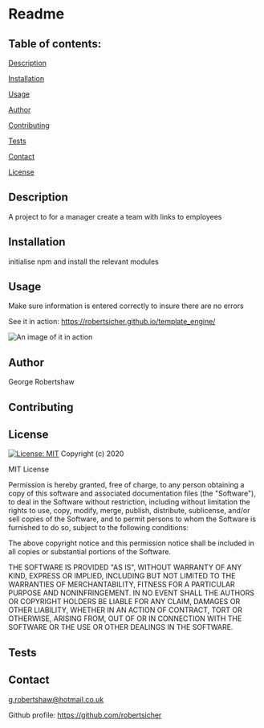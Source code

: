 
  # Readme


  ## Table of contents:
  
  [Description](##description)
  
  [Installation](##installation)
  
  [Usage](##usage)
  
  [Author](##author)
  
  [Contributing](##contributing)
  
  [Tests](##tests)
  
  [Contact](##contact)

  [License](##license)
  
  ## Description
  A project to for a manager create a team with links to employees
  
  
  ## Installation 
  initialise npm and install the relevant modules 
  
  ## Usage
  Make sure information is entered correctly to insure there are no errors
  
  See it in action:
  https://robertsicher.github.io/template_engine/
  
  ![An image of it in action ](./application-image)
  
  
  ## Author
  George Robertshaw
  
  ## Contributing
  

  ## License
  
[![License: MIT](https://img.shields.io/badge/License-MIT-yellow.svg)](https://opensource.org/licenses/MIT)
Copyright (c) 2020

MIT License

Permission is hereby granted, free of charge, to any person obtaining a copy
of this software and associated documentation files (the "Software"), to deal
in the Software without restriction, including without limitation the rights
to use, copy, modify, merge, publish, distribute, sublicense, and/or sell
copies of the Software, and to permit persons to whom the Software is
furnished to do so, subject to the following conditions:

The above copyright notice and this permission notice shall be included in all
copies or substantial portions of the Software.

THE SOFTWARE IS PROVIDED "AS IS", WITHOUT WARRANTY OF ANY KIND, EXPRESS OR
IMPLIED, INCLUDING BUT NOT LIMITED TO THE WARRANTIES OF MERCHANTABILITY,
FITNESS FOR A PARTICULAR PURPOSE AND NONINFRINGEMENT. IN NO EVENT SHALL THE
AUTHORS OR COPYRIGHT HOLDERS BE LIABLE FOR ANY CLAIM, DAMAGES OR OTHER
LIABILITY, WHETHER IN AN ACTION OF CONTRACT, TORT OR OTHERWISE, ARISING FROM,
OUT OF OR IN CONNECTION WITH THE SOFTWARE OR THE USE OR OTHER DEALINGS IN THE
SOFTWARE.

  ## Tests 
  
  
  
  ## Contact 
  g.robertshaw@hotmail.co.uk

  Github profile: 
  https://github.com/robertsicher
 
  